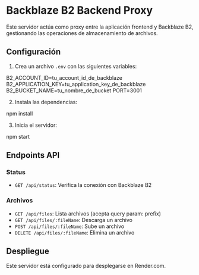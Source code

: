 # Backblaze B2 Backend Proxy

Este servidor actúa como proxy entre la aplicación frontend y Backblaze B2, gestionando las operaciones de almacenamiento de archivos.

## Configuración

1. Crea un archivo `.env` con las siguientes variables:

B2_ACCOUNT_ID=tu_account_id_de_backblaze
B2_APPLICATION_KEY=tu_application_key_de_backblaze
B2_BUCKET_NAME=tu_nombre_de_bucket
PORT=3001

2. Instala las dependencias:

npm install

3. Inicia el servidor:

npm start

## Endpoints API

### Status
- `GET /api/status`: Verifica la conexión con Backblaze B2

### Archivos
- `GET /api/files`: Lista archivos (acepta query param: prefix)
- `GET /api/files/:fileName`: Descarga un archivo
- `POST /api/files/:fileName`: Sube un archivo
- `DELETE /api/files/:fileName`: Elimina un archivo

## Despliegue

Este servidor está configurado para desplegarse en Render.com.

